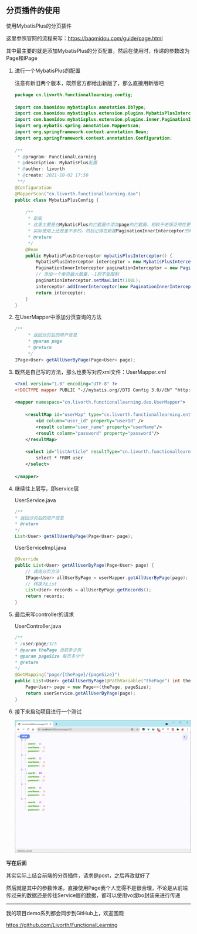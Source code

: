 ## 分页插件的使用

使用MybatisPlus的分页插件

这里参照官网的流程来写：https://baomidou.com/guide/page.html

其中最主要的就是添加MybatisPlus的分页配置，然后在使用时，传递的参数改为Page和IPage

1. 进行一个MybatisPlus的配置

	注意有新旧两个版本，既然官方都给出新版了，那么直接用新版吧

	```java
	package cn.livorth.functionallearning.config;
	
	import com.baomidou.mybatisplus.annotation.DbType;
	import com.baomidou.mybatisplus.extension.plugins.MybatisPlusInterceptor;
	import com.baomidou.mybatisplus.extension.plugins.inner.PaginationInnerInterceptor;
	import org.mybatis.spring.annotation.MapperScan;
	import org.springframework.context.annotation.Bean;
	import org.springframework.context.annotation.Configuration;
	
	/**
	 * @program: FunctionalLearning
	 * @description: MybatisPlus配置
	 * @author: livorth
	 * @create: 2021-10-02 17:50
	 **/
	@Configuration
	@MapperScan("cn.livorth.functionallearning.dao")
	public class MybatisPlusConfig {
	
	    /**
	     * 新版
	     * 这里主要是在MybatisPlus的拦截器中添加page的拦截器，相较于老版泛用性更高
	     * 实际使用上还是差不多的，然后记得在新建PaginationInnerInterceptor的时候注意自己是使用的哪个数据库
	     * @return
	     */
	    @Bean
	    public MybatisPlusInterceptor mybatisPlusInterceptor() {
	        MybatisPlusInterceptor interceptor = new MybatisPlusInterceptor();
	        PaginationInnerInterceptor paginationInterceptor = new PaginationInnerInterceptor(DbType.MYSQL);
	        // 添加一个单页最大数量，-1则不受限制
	        paginationInterceptor.setMaxLimit(100L);
	        interceptor.addInnerInterceptor(new PaginationInnerInterceptor(DbType.MYSQL));
	        return interceptor;
	    }
	}
	```

2. 在UserMapper中添加分页查询的方法

	```java
	/**
	     * 返回分页后的用户信息
	     * @param page
	     * @return
	     */
	IPage<User> getAllUserByPage(Page<User> page);
	```

3. 既然是自己写的方法，那么也要写对应xml文件：UserMapper.xml

	```xml
	<?xml version="1.0" encoding="UTF-8" ?>
	<!DOCTYPE mapper PUBLIC "-//mybatis.org//DTD Config 3.0//EN" "http://mybatis.org/dtd/mybatis-3-mapper.dtd">
	
	<mapper namespace="cn.livorth.functionallearning.dao.UserMapper">
	
	    <resultMap id="userMap" type="cn.livorth.functionallearning.entity.User">
	        <id column="user_id" property="userId" />
	        <result column="user_name" property="userName"/>
	        <result column="password" property="password"/>
	    </resultMap>
	
	    <select id="listArticle" resultType="cn.livorth.functionallearning.entity.User">
	        select * FROM user
	    </select>
	
	</mapper>
	```

4. 继续往上层写，即service层

	UserService.java

	```java
	/**
	* 返回分页后的用户信息
	* @return
	*/
	List<User> getAllUserByPage(Page<User> page);
	```

	UserServiceImpl.java

	```java
	@Override
	public List<User> getAllUserByPage(Page<User> page) {
	    // 调用分页方法
	    IPage<User> allUserByPage = userMapper.getAllUserByPage(page);
	    // 转换为List
	    List<User> records = allUserByPage.getRecords();
	    return records;
	}
	```

5. 最后来写controller的请求

	UserController.java

	```java
	/**
	* /user/page/3/5
	* @param thePage 当前多少页
	* @param pageSize 每页多少个
	* @return
	*/
	@GetMapping("page/{thePage}/{pageSize}")
	public List<User> getAllUserByPage(@PathVariable("thePage") int thePage, @PathVariable("pageSize") int pageSize){
	    Page<User> page = new Page<>(thePage, pageSize);
	    return userService.getAllUserByPage(page);
	}
	```

6. 接下来启动项目进行一个测试

	![image-20211002201642674](%E5%88%86%E9%A1%B5%E6%8F%92%E4%BB%B6%E7%9A%84%E4%BD%BF%E7%94%A8.assets/image-20211002201642674.png)

**写在后面**

其实实际上结合前端的分页插件，请求是post，之后再改就好了

然后就是其中的参数传递，直接使用Page我个人觉得不是很合理，不论是从前端传过来的数据还是传往Service层的数据，都可以使用vo或bo封装来进行传递

---

我的项目demo系列都会同步到GitHub上，欢迎围观

https://github.com/Livorth/FunctionalLearning











